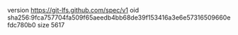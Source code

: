 version https://git-lfs.github.com/spec/v1
oid sha256:9fca757704fa509f65aeedb4bb68de39f153416a3e6e57316509660efdc780b0
size 5617
